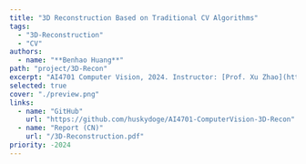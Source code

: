 ```yaml
---
title: "3D Reconstruction Based on Traditional CV Algorithms"
tags:
  - "3D-Reconstruction"
  - "CV"
authors:
  - name: "**Benhao Huang**"
path: "project/3D-Recon"
excerpt: "AI4701 Computer Vision, 2024. Instructor: [Prof. Xu Zhao](https://scholar.google.com/citations?user=bsp_RSUAAAAJ)"
selected: true
cover: "./preview.png"
links:
  - name: "GitHub"
    url: "https://github.com/huskydoge/AI4701-ComputerVision-3D-Recon"
  - name: "Report (CN)"
    url: "/3D-Reconstruction.pdf"
priority: -2024
---
```


